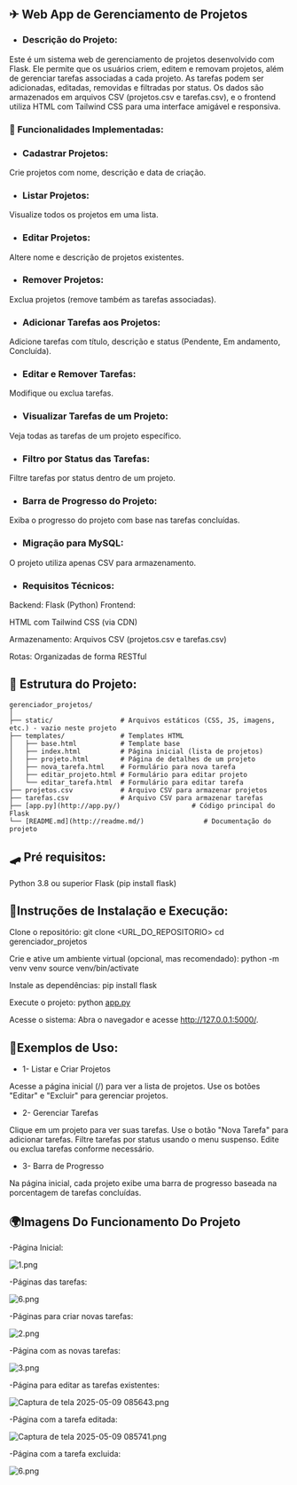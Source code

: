 ## ✈ Web App de Gerenciamento de Projetos

- ### Descrição do Projeto:

Este é um sistema web de gerenciamento de projetos desenvolvido com Flask. Ele permite que                 os usuários criem, editem e removam projetos, além de gerenciar tarefas associadas a cada projeto. As tarefas podem ser adicionadas, editadas, removidas e filtradas por status. Os dados são armazenados em arquivos CSV (projetos.csv e tarefas.csv), e o frontend utiliza HTML com Tailwind      CSS para uma interface amigável e responsiva.


 ### 🛴 Funcionalidades Implementadas:

- ### Cadastrar Projetos:

Crie projetos com nome, descrição e data de criação.

- ### Listar Projetos:

Visualize todos os projetos em uma lista.

- ### Editar Projetos:

Altere nome e descrição de projetos existentes.

- ### Remover Projetos:

Exclua projetos (remove também as tarefas associadas).

- ### Adicionar Tarefas aos Projetos:

Adicione tarefas com título, descrição e status (Pendente, Em andamento, Concluída).

- ### Editar e Remover Tarefas:

Modifique ou exclua tarefas.

- ### Visualizar Tarefas de um Projeto:

Veja todas as tarefas de um projeto específico.

- ### Filtro por Status das Tarefas:

Filtre tarefas por status dentro de um projeto.

- ### Barra de Progresso do Projeto:

Exiba o progresso do projeto com base nas tarefas concluídas.




- ### Migração para MySQL:

 O projeto utiliza apenas CSV para armazenamento.

- ### Requisitos Técnicos:

Backend: Flask (Python) Frontend:

HTML com Tailwind CSS (via CDN)

Armazenamento: Arquivos CSV (projetos.csv e tarefas.csv) 

Rotas: Organizadas de forma RESTful

## 🚗 Estrutura do Projeto:

```
gerenciador_projetos/
│
├── static/                 # Arquivos estáticos (CSS, JS, imagens, etc.) - vazio neste projeto
├── templates/              # Templates HTML
│   ├── base.html           # Template base
│   ├── index.html          # Página inicial (lista de projetos)
│   ├── projeto.html        # Página de detalhes de um projeto
│   ├── nova_tarefa.html    # Formulário para nova tarefa
│   ├── editar_projeto.html # Formulário para editar projeto
│   └── editar_tarefa.html  # Formulário para editar tarefa
├── projetos.csv            # Arquivo CSV para armazenar projetos
├── tarefas.csv             # Arquivo CSV para armazenar tarefas
├── [app.py](http://app.py/)                  # Código principal do Flask
└── [README.md](http://readme.md/)               # Documentação do projeto

```

## 🛹 Pré requisitos:

Python 3.8 ou superior Flask (pip install flask)

## 🚅Instruções de Instalação e Execução:

Clone o repositório: git clone <URL_DO_REPOSITORIO> cd gerenciador_projetos

Crie e ative um ambiente virtual (opcional, mas recomendado): python -m venv venv source venv/bin/activate

Instale as dependências: pip install flask

Execute o projeto: python [app.py](http://app.py/)

Acesse o sistema: Abra o navegador e acesse http://127.0.0.1:5000/.

## 🚒Exemplos de Uso:

- 1- Listar e Criar Projetos

Acesse a página inicial (/) para ver a lista de projetos. Use os botões "Editar" e "Excluir" para gerenciar projetos.

- 2- Gerenciar Tarefas

Clique em um projeto para ver suas tarefas. Use o botão "Nova Tarefa" para adicionar tarefas. Filtre tarefas por status usando o menu suspenso. Edite ou exclua tarefas conforme necessário.

- 3- Barra de Progresso

Na página inicial, cada projeto exibe uma barra de progresso baseada na porcentagem de tarefas concluídas.

## 🌍Imagens Do Funcionamento Do Projeto

-Página Inicial:

![1.png](https://github.com/pjaneri300/RECUPERA--O-FLASK/blob/main/static/img/1.png)

-Páginas das tarefas:

![6.png](https://github.com/pjaneri300/RECUPERA--O-FLASK/blob/main/static/img/2.png)

-Páginas para criar novas tarefas:

![2.png](https://github.com/pjaneri300/RECUPERA--O-FLASK/blob/main/static/img/3.png)

-Página com as novas tarefas:

![3.png](https://github.com/pjaneri300/RECUPERA--O-FLASK/blob/main/static/img/4.png)

-Página para editar as tarefas existentes:

![Captura de tela 2025-05-09 085643.png](https://github.com/pjaneri300/RECUPERA--O-FLASK/blob/main/static/img/5.png)

-Página com a tarefa editada:

![Captura de tela 2025-05-09 085741.png](https://github.com/pjaneri300/RECUPERA--O-FLASK/blob/main/static/img/6.png)

-Página com a tarefa excluida:

![6.png](https://github.com/pjaneri300/RECUPERA--O-FLASK/blob/main/static/img/7.png)
